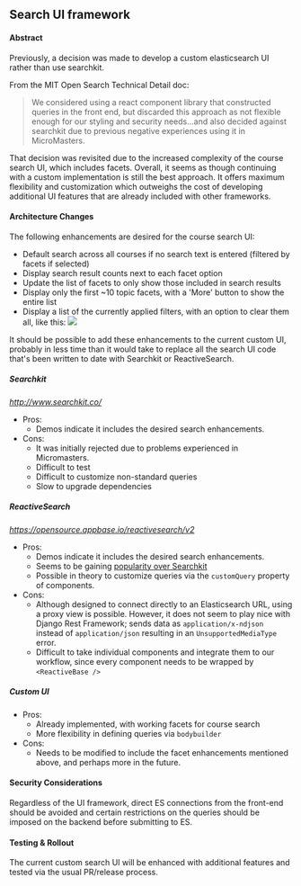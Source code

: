 ## Search UI framework

#### Abstract
Previously, a decision was made to develop a custom elasticsearch UI rather than use searchkit.

From the MIT Open Search Technical Detail doc:
>We considered using a react component library that constructed queries in the front end, but discarded this approach 
as not flexible enough for our styling and security needs...and also decided against searchkit due to previous 
negative experiences using it in MicroMasters.


That decision was revisited due to the increased complexity of the course search UI, which includes facets.  Overall, it seems as though continuing with a custom implementation is still the best approach.  It offers maximum flexibility and customization which outweighs the cost of developing additional UI features that are already included with other frameworks.


#### Architecture Changes

The following enhancements are desired for the course search UI:
- Default search across all courses if no search text is entered (filtered by facets if selected)
- Display search result counts next to each facet option
- Update the list of facets to only show those included in search results
- Display only the first ~10 topic facets, with a 'More' button to show the entire list
- Display a list of the currently applied filters, with an option to clear them all, like this:
  <img src="https://user-images.githubusercontent.com/430126/53447610-7b452800-39e3-11e9-804b-8b837a76d1ff.png" />

It should be possible to add these enhancements to the current custom UI, probably in less time than
it would take to replace all the search UI code that's been written to date with Searchkit or ReactiveSearch.

##### Searchkit
_http://www.searchkit.co/_
- Pros:
  - Demos indicate it includes the desired search enhancements.
- Cons: 
  - It was initially rejected due to problems experienced in Micromasters.
  - Difficult to test
  - Difficult to customize non-standard queries
  - Slow to upgrade dependencies

##### ReactiveSearch 
_https://opensource.appbase.io/reactivesearch/v2_
- Pros:
  - Demos indicate it includes the desired search enhancements.
  - Seems to be gaining [popularity over Searchkit](https://www.npmtrends.com/@appbaseio/reactivesearch-vs-searchkit)
  - Possible in theory to customize queries via the `customQuery` property of components.
- Cons:
  - Although designed to connect directly to an Elasticsearch URL, using a proxy view is possible. However, it does not seem 
  to play nice with Django Rest Framework; sends data as `application/x-ndjson` instead of `application/json` resulting 
  in an `UnsupportedMediaType` error. 
  - Difficult to take individual components and integrate them to our workflow, since every component needs to be wrapped by `<ReactiveBase />`

##### Custom UI
- Pros:
  - Already implemented, with working facets for course search
  - More flexibility in defining queries via `bodybuilder`
- Cons:
  - Needs to be modified to include the facet enhancements mentioned above, and perhaps more in the future.

#### Security Considerations
Regardless of the UI framework, direct ES connections from the front-end should be avoided and certain restrictions on the queries should be imposed on the backend before submitting to ES.

#### Testing & Rollout
The current custom search UI will be enhanced with additional features and tested via the usual PR/release process.
